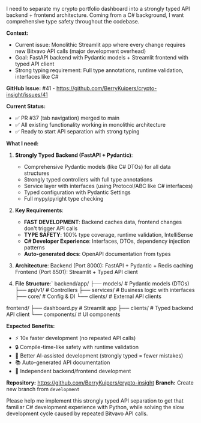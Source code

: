 I need to separate my crypto portfolio dashboard into a strongly typed API backend + frontend architecture. Coming from a C# background, I want comprehensive type safety throughout the codebase.

**Context:**
- Current issue: Monolithic Streamlit app where every change requires new Bitvavo API calls (major development overhead)
- Goal: FastAPI backend with Pydantic models + Streamlit frontend with typed API client
- Strong typing requirement: Full type annotations, runtime validation, interfaces like C#

**GitHub Issue:** #41 - https://github.com/BerryKuipers/crypto-insight/issues/41

**Current Status:**
- ✅ PR #37 (tab navigation) merged to main
- ✅ All existing functionality working in monolithic architecture
- ✅ Ready to start API separation with strong typing

**What I need:**

1. **Strongly Typed Backend (FastAPI + Pydantic)**:
   - Comprehensive Pydantic models (like C# DTOs) for all data structures
   - Strongly typed controllers with full type annotations
   - Service layer with interfaces (using Protocol/ABC like C# interfaces)
   - Typed configuration with Pydantic Settings
   - Full mypy/pyright type checking

2. **Key Requirements**:
   - **FAST DEVELOPMENT**: Backend caches data, frontend changes don't trigger API calls
   - **TYPE SAFETY**: 100% type coverage, runtime validation, IntelliSense
   - **C# Developer Experience**: Interfaces, DTOs, dependency injection patterns
   - **Auto-generated docs**: OpenAPI documentation from types

3. **Architecture**:
Backend (Port 8000): FastAPI + Pydantic + Redis caching
Frontend (Port 8501): Streamlit + Typed API client

4. **File Structure**:`
backend/app/
├── models/ # Pydantic models (DTOs)
├── api/v1/ # Controllers
├── services/ # Business logic with interfaces
├── core/ # Config & DI
└── clients/ # External API clients

frontend/
├── dashboard.py # Streamlit app
├── clients/ # Typed backend API client
└── components/ # UI components

**Expected Benefits:**
- ⚡ 10x faster development (no repeated API calls)
- 🔒 Compile-time-like safety with runtime validation  
- 🧠 Better AI-assisted development (strongly typed = fewer mistakes)
- 📚 Auto-generated API documentation
- 🔄 Independent backend/frontend development

**Repository:** https://github.com/BerryKuipers/crypto-insight
**Branch:** Create new branch from `development`

Please help me implement this strongly typed API separation to get that familiar C# development experience with Python, while solving the slow development cycle caused by repeated Bitvavo API calls.